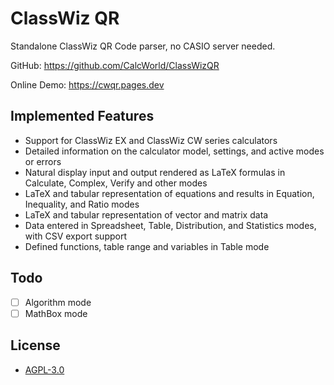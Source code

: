 # ClassWiz QR

Standalone ClassWiz QR Code parser, no CASIO server needed.

GitHub: <https://github.com/CalcWorld/ClassWizQR>

Online Demo: <https://cwqr.pages.dev>

## Implemented Features

- Support for ClassWiz EX and ClassWiz CW series calculators
- Detailed information on the calculator model, settings, and active modes or errors
- Natural display input and output rendered as LaTeX formulas in Calculate, Complex, Verify and other modes
- LaTeX and tabular representation of equations and results in Equation, Inequality, and Ratio modes
- LaTeX and tabular representation of vector and matrix data
- Data entered in Spreadsheet, Table, Distribution, and Statistics modes, with CSV export support
- Defined functions, table range and variables in Table mode

## Todo

- [ ] Algorithm mode
- [ ] MathBox mode

## License

- [AGPL-3.0](https://www.gnu.org/licenses/agpl-3.0.html)

